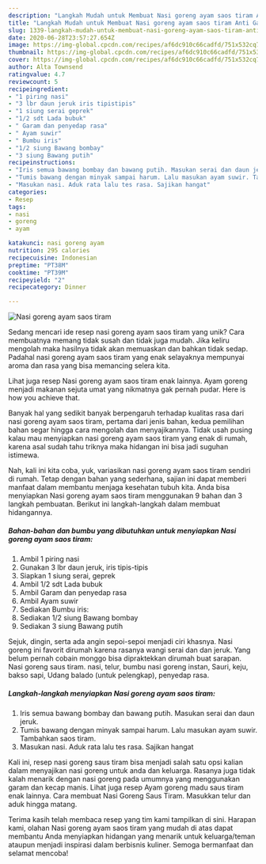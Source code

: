```yaml
---
description: "Langkah Mudah untuk Membuat Nasi goreng ayam saos tiram Anti Gagal"
title: "Langkah Mudah untuk Membuat Nasi goreng ayam saos tiram Anti Gagal"
slug: 1339-langkah-mudah-untuk-membuat-nasi-goreng-ayam-saos-tiram-anti-gagal
date: 2020-06-28T23:57:27.654Z
image: https://img-global.cpcdn.com/recipes/af6dc910c66cadfd/751x532cq70/nasi-goreng-ayam-saos-tiram-foto-resep-utama.jpg
thumbnail: https://img-global.cpcdn.com/recipes/af6dc910c66cadfd/751x532cq70/nasi-goreng-ayam-saos-tiram-foto-resep-utama.jpg
cover: https://img-global.cpcdn.com/recipes/af6dc910c66cadfd/751x532cq70/nasi-goreng-ayam-saos-tiram-foto-resep-utama.jpg
author: Alta Townsend
ratingvalue: 4.7
reviewcount: 5
recipeingredient:
- "1 piring nasi"
- "3 lbr daun jeruk iris tipistipis"
- "1 siung serai geprek"
- "1/2 sdt Lada bubuk"
- " Garam dan penyedap rasa"
- " Ayam suwir"
- " Bumbu iris"
- "1/2 siung Bawang bombay"
- "3 siung Bawang putih"
recipeinstructions:
- "Iris semua bawang bombay dan bawang putih. Masukan serai dan daun jeruk."
- "Tumis bawang dengan minyak sampai harum. Lalu masukan ayam suwir. Tambahkan saos tiram."
- "Masukan nasi. Aduk rata lalu tes rasa. Sajikan hangat"
categories:
- Resep
tags:
- nasi
- goreng
- ayam

katakunci: nasi goreng ayam 
nutrition: 295 calories
recipecuisine: Indonesian
preptime: "PT38M"
cooktime: "PT39M"
recipeyield: "2"
recipecategory: Dinner

---
```



![Nasi goreng ayam saos tiram](https://img-global.cpcdn.com/recipes/af6dc910c66cadfd/751x532cq70/nasi-goreng-ayam-saos-tiram-foto-resep-utama.jpg)

Sedang mencari ide resep nasi goreng ayam saos tiram yang unik? Cara membuatnya memang tidak susah dan tidak juga mudah. Jika keliru mengolah maka hasilnya tidak akan memuaskan dan bahkan tidak sedap. Padahal nasi goreng ayam saos tiram yang enak selayaknya mempunyai aroma dan rasa yang bisa memancing selera kita.

Lihat juga resep Nasi goreng ayam saos tiram enak lainnya. Ayam goreng menjadi makanan sejuta umat yang nikmatnya gak pernah pudar. Here is how you achieve that.

Banyak hal yang sedikit banyak berpengaruh terhadap kualitas rasa dari nasi goreng ayam saos tiram, pertama dari jenis bahan, kedua pemilihan bahan segar hingga cara mengolah dan menyajikannya. Tidak usah pusing kalau mau menyiapkan nasi goreng ayam saos tiram yang enak di rumah, karena asal sudah tahu triknya maka hidangan ini bisa jadi suguhan istimewa.


Nah, kali ini kita coba, yuk, variasikan nasi goreng ayam saos tiram sendiri di rumah. Tetap dengan bahan yang sederhana, sajian ini dapat memberi manfaat dalam membantu menjaga kesehatan tubuh kita. Anda bisa menyiapkan Nasi goreng ayam saos tiram menggunakan 9 bahan dan 3 langkah pembuatan. Berikut ini langkah-langkah dalam membuat hidangannya.

<!--inarticleads1-->

##### Bahan-bahan dan bumbu yang dibutuhkan untuk menyiapkan Nasi goreng ayam saos tiram:

1. Ambil 1 piring nasi
1. Gunakan 3 lbr daun jeruk, iris tipis-tipis
1. Siapkan 1 siung serai, geprek
1. Ambil 1/2 sdt Lada bubuk
1. Ambil  Garam dan penyedap rasa
1. Ambil  Ayam suwir
1. Sediakan  Bumbu iris:
1. Sediakan 1/2 siung Bawang bombay
1. Sediakan 3 siung Bawang putih


Sejuk, dingin, serta ada angin sepoi-sepoi menjadi ciri khasnya. Nasi goreng ini favorit dirumah karena rasanya wangi serai dan dan jeruk. Yang belum pernah cobain monggo bisa dipraktekkan dirumah buat sarapan. Nasi goreng saus tiram. nasi, telur, bumbu nasi goreng instan, Sauri, keju, bakso sapi, Udang balado (untuk pelengkap), penyedap rasa. 

<!--inarticleads2-->

##### Langkah-langkah menyiapkan Nasi goreng ayam saos tiram:

1. Iris semua bawang bombay dan bawang putih. Masukan serai dan daun jeruk.
1. Tumis bawang dengan minyak sampai harum. Lalu masukan ayam suwir. Tambahkan saos tiram.
1. Masukan nasi. Aduk rata lalu tes rasa. Sajikan hangat


Kali ini, resep nasi goreng saus tiram bisa menjadi salah satu opsi kalian dalam menyajikan nasi goreng untuk anda dan keluarga. Rasanya juga tidak kalah menarik dengan nasi goreng pada umumnya yang menggunakan garam dan kecap manis. Lihat juga resep Ayam goreng madu saus tiram enak lainnya. Cara membuat Nasi Goreng Saus Tiram. Masukkan telur dan aduk hingga matang. 

Terima kasih telah membaca resep yang tim kami tampilkan di sini. Harapan kami, olahan Nasi goreng ayam saos tiram yang mudah di atas dapat membantu Anda menyiapkan hidangan yang menarik untuk keluarga/teman ataupun menjadi inspirasi dalam berbisnis kuliner. Semoga bermanfaat dan selamat mencoba!
